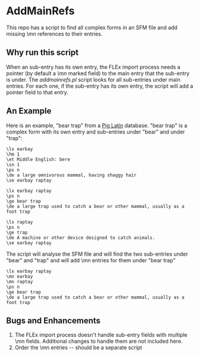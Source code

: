 # AddMainRefs
This repo has a script to find all complex forms in an SFM file and add missing *\\mn* references to their entries.

## Why run this script
When an sub-entry has its own entry, the FLEx import process needs a pointer (by default a *\\mn* marked field) to the main entry that the sub-entry is under. The *addmainrefs.pl* script looks for all sub-entries under main entries. For each one, if the sub-entry has its own entry, the script will add a pointer field to that entry.

## An Example
Here is an example, "bear trap" from a [Pig Latin](https://en.wikipedia.org/wiki/Pig_Latin) database. "bear trap" is a complex form with its own entry and sub-entries under "bear" and under "trap":

````SFM
\lx earbay
\hm 1
\et Middle English: bere
\sn 1
\ps n
\de a large omnivorous mammal, having shaggy hair
\se earbay raptay

\lx earbay raptay
\ps n
\ge bear trap
\de a large trap used to catch a bear or other mammal, usually as a foot trap

\lx raptay
\ps n
\ge trap
\de A machine or other device designed to catch animals.
\se earbay raptay
````

The script will analyse the SFM file and will find the two sub-entries under "bear" and "trap" and will add \mn entries for them under "bear trap"

````SFM
\lx earbay raptay
\mn earbay
\mn raptay
\ps n
\ge bear trap
\de a large trap used to catch a bear or other mammal, usually as a foot trap
````

## Bugs and Enhancements

1. The FLEx import process doesn't handle sub-entry fields with multiple \mn fields. Additional changes to handle them are not included here.
2. Order the \mn entries -- should be a separate script
